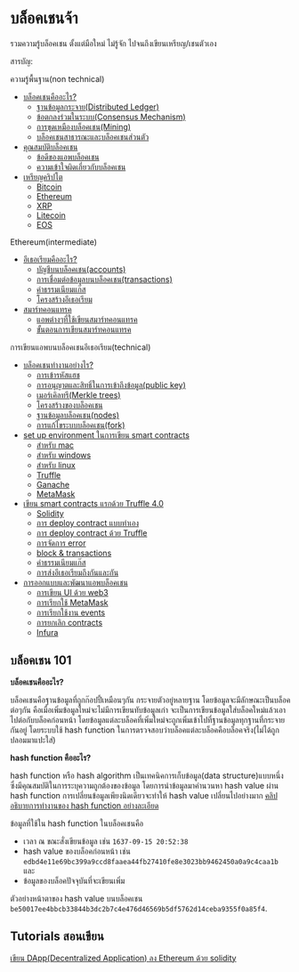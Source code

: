# บล็อคเชนจ้า
รวมความรู้บล็อคเชน ตั้งแต่มือใหม่ ไม่รู้จัก ไปจนถึงเขียนเหรียญ/เชนตัวเอง

สารบัญ:

ความรู้พื้นฐาน(non technical)

- [บล็อคเชนคืออะไร?](#บล็อคเชนคืออะไร?)
    - [ฐานข้อมูลกระจาย(Distributed Ledger)](#ฐานข้อมูลกระจาย`(Distributed-Ledger`))
    - [ข้อตกลงร่วมในระบบ(Consensus Mechanism)](#ข้อตกลงร่วมในระบบ)
    - [การขุดเหมืองบล็อคเชน(Mining)](#การขุดเหมืองบล็อคเชน)
    - [บล็อคเชนสาธารณะและบล็อคเชนส่วนตัว](#บล็อคเชนสาธารณะและบล็อคเชนส่วนตัว)
- [คุณสมบัติบล็อคเชน](#คุณสมบัติบล็อคเชน)
    - [ข้อดีของแอพบล็อคเชน](#ข้อดีของแอพบล็อคเชน)
    - [ความเข้าใจผิดเกี่ยวกับบล็อคเชน](#ความเข้าใจผิดเกี่ยวกับบล็อคเชน)
- [เหรียญคริปโต](#เหรียญคริปโต)
    - [Bitcoin](#Bitcoin)
    - [Ethereum](#Ethereum)
    - [XRP](#XRP)
    - [Litecoin](#Litecoin)
    - [EOS](#EOS)

Ethereum(intermediate)

- [อีเธอเรียมคืออะไร?](#อีเธอเรียมคืออะไร?)
    - [บัญชีบนบล็อคเชน(accounts)](#บัญชีบนบล็อคเชน)
    - [การเชื่อมต่อข้อมูลบนบล็อคเชน(transactions)](#การเชื่อมต่อข้อมูลบนบล็อคเชน`(transactions`))
    - [ค่าธรรมเนียมแก๊ส](#ค่าธรรมเนียมแก๊ส)
    - [โครงสร้างอีเธอเรียม](#โครงสร้างอีเธอเรียม)
- [สมาร์ทคอนแทรค](#สมาร์ทคอนแทรค)
    - [แอพต่างๆที่ใช้เขียนสมาร์ทคอนแทรค](#แอพต่างๆที่ใช้เขียนสมาร์ทคอนแทรค)
    - [ขั้นตอนการเขียนสมาร์ทคอนแทรค](#ขั้นตอนการเขียนสมาร์ทคอนแทรค)
    
การเขียนแอพบนบล็อคเชนอีเธอเรียม(technical)

- [บล็อคเชนทำงานอย่างไร?](#บล็อคเชนทำงานอย่างไร?)
    - [การเข้ารหัสแฮช](#การเข้ารหัสแฮช)
    - [การอนุญาตและสิทธิ์ในการเข้าถึงข้อมูล(public key)](#การอนุญาตและสิทธิ์ในการเข้าถึงข้อมูล`(public-key`))
    - [เมอร์เคิลทรี(Merkle trees)](#เมอร์เคิลทรี`(Merkle-trees`))
    - [โครงสร้างของบล็อคเชน](#โครงสร้างของบล็อคเชน)
    - [ฐานข้อมูลบล็อคเชน(nodes)](#ฐานข้อมูลบล็อคเชน`(nodes`))
    - [การแก้ไขระบบบล็อคเชน(fork)](#การแก้ไขระบบบล็อคเชน`(fork`))
- [set up environment ในการเขียน smart contracts](#set-up-environment-ในการเขียน-smart-contracts)
    - [สำหรับ mac](#สำหรับ-mac)
    - [สำหรับ windows](#สำหรับ-windows)
    - [สำหรับ linux](#สำหรับ-linux)
    - [Truffle](#Truffle)
    - [Ganache](#Ganache)
    - [MetaMask](#MetaMask)
- [เขียน smart contracts แรกด้วย Truffle 4.0](#เขียน-smart-contracts-แรกด้วย-Truffle-4.0)
    - [Solidity](#Solidity)
    - [การ deploy contract แบบทำเอง](#การ-deploy-contract-แบบทำเอง)
    - [การ deploy contract ด้วย Truffle](#การ-deploy-contract-ด้วย-Truffle)
    - [การจัดการ error](#การจัดการ-error)
    - [block & transactions](#block-&-transactions)
    - [ค่าธรรมเนียมแก๊ส](#ค่าธรรมเนียมแก๊ส)
    - [การส่งอีเธอเรียมถึงกันและกัน](#การส่งอีเธอเรียมถึงกันและกัน)
- [การออกแบบและพัฒนาแอพบล็อคเชน](#การออกแบบและพัฒนาแอพบล็อคเชน)
    - [การเขียน UI ด้วย web3](#การเขียน-UI-ด้วย-web3)
    - [การเรียกใช้ MetaMask](#การเรียกใช้-MetaMask)
    - [การเรียกใช้งาน events](#การเรียกใช้งาน-events)
    - [การยกเลิก contracts](#การยกเลิก-contracts)
    - [Infura](#Infura)

## บล็อคเชน 101
**บล็อคเชนคืออะไร?**

บล็อคเชนคือฐานข้อมูลที่ถูกก๊อปปี้เหมือนๆกัน กระจายตัวอยู่หลายฐาน โดยข้อมูลจะมีลักษณะเป็นบล็อคต่อๆกัน คือเมื่อเพิ่มข้อมูลใหม่จะไม่มีการเขียนทับข้อมูลเก่า จะเป็นการเขียนข้อมูลใส่บล็อคใหม่แล้วเอาไปต่อกับบล็อคก่อนหน้า โดยข้อมูลแต่ละบล็อคที่เพิ่มใหม่จะถูกเพิ่มเข้าไปที่ฐานข้อมูลทุกฐานที่กระจายกันอยู่ โดยระบบใช้ hash function ในการตรวจสอบว่าบล็อคแต่ละบล็อคคือบล็อคจริง(ไม่ได้ถูกปลอมมาแปะใส่)

**hash function คืออะไร?**

hash function หรือ hash algorithm เป็นเทคนิคการเก็บข้อมูล(data structure)แบบหนึ่งซึ่งมีคุณสมบัติในการระบุความถูกต้องของข้อมูล โดยการนำข้อมูลมาคำนวนหา hash value ผ่าน hash function การเปลี่ยนข้อมูลเพียงนิดเดียวจะทำให้ hash value เปลี่ยนไปอย่างมาก [คลิปอธิบายการทำงานของ hash function อย่างละเอียด](https://www.youtube.com/watch?v=KyUTuwz_b7Q)

ข้อมูลที่ใช้ใน hash function ในบล็อคเชนคือ

- เวลา ณ ขณะสั่งเขียนข้อมูล เช่น `1637-09-15 20:52:38`
- hash value ของบล็อคก่อนหน้า เช่น `edbd4e11e69bc399a9ccd8faaea44fb27410fe8e3023bb9462450a0a9c4caa1b` และ
- ข้อมูลของบล็อคปัจจุบันที่จะเขียนเพิ่ม

ตัวอย่างหน้าตาของ hash value บนบล็อคเชน `be50017ee4bbcb33844b3dc2b7c4e476d46569b5df5762d14ceba9355f0a85f4`.

## Tutorials สอนเขียน
[เขียน DApp(Decentralized Application) ลง Ethereum ด้วย solidity](https://cryptozombies.io/)
